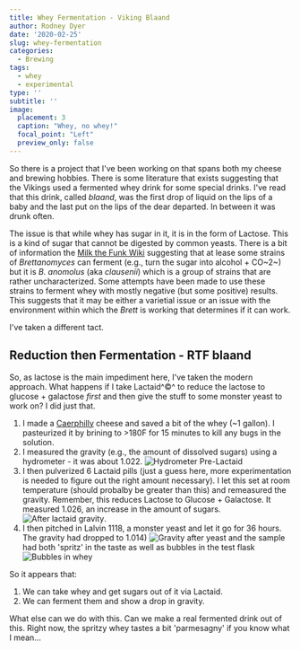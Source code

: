 ```yaml
---
title: Whey Fermentation - Viking Blaand
author: Rodney Dyer
date: '2020-02-25'
slug: whey-fermentation
categories:
  - Brewing
tags:
  - whey
  - experimental
type: ''
subtitle: ''
image:
  placement: 3
  caption: "Whey, no whey!"
  focal_point: "Left"
  preview_only: false
---
```


So there is a project that I've been working on that spans both my cheese and brewing hobbies.  There is some literature that exists suggesting that the Vikings used a fermented whey drink for some special drinks.  I've read that this drink, called *blaand*, was the first drop of liquid on the lips of a baby and the last put on the lips of the dear departed.  In between it was drunk often.

The issue is that while whey has sugar in it, it is in the form of Lactose.  This is a kind of sugar that cannot be digested by common yeasts.  There is a bit of information the [Milk the Funk Wiki](http://www.milkthefunk.com/wiki/Brettanomyces) suggesting that at lease some strains of *Brettanomyces* can ferment (e.g., turn the sugar into alcohol + CO~2~) but it is *B. anomolus* (aka *clausenii*) which is a group of strains that are rather uncharacterized.  Some attempts have been made to use these strains to ferment whey with mostly negative (but some positive) results.  This suggests that it may be either a varietial issue or an issue with the environment within which the *Brett* is working that determines if it can work.

I've taken a different tact.

## Reduction then Fermentation - RTF blaand

So, as lactose is the main impediment here, I've taken the modern approach.  What happens if I take Lactaid^&copy;^ to reduce the lactose to glucose + galactose *first* and then give the stuff to some monster yeast to work on?  I did just that.  

1. I made a [Caerphilly](https://en.wikipedia.org/wiki/Caerphilly_cheese) cheese and saved a bit of the whey (~1 gallon).  I pasteurized it by brining to >180F for 15 minutes to kill any bugs in the solution.
1. I measured the gravity (e.g., the amount of dissolved sugars) using a hydrometer - it was about 1.022.  ![Hydrometer Pre-Lactaid](https://live.staticflickr.com/65535/49586092341_4e6835ec5e_c_d.jpg)
2. I then pulverized 6 Lactaid pills (just a guess here, more experimentation is needed to figure out the right amount necessary).  I let this set at room temperature (should probalby be greater than this) and remeasured the gravity.  Remember, this reduces Lactose to Glucose + Galactose.  It measured 1.026, an increase in the amount of sugars. ![After lactaid gravity](https://live.staticflickr.com/65535/49586091336_2b0b1c0b60_c_d.jpg).
3. I then pitched in Lalvin 1118, a monster yeast and let it go for 36 hours.  The gravity had dropped to 1.014) ![Gravity after yeast](https://live.staticflickr.com/65535/49586328522_2527bfd8bc_c_d.jpg) and the sample had both 'spritz' in the taste as well as bubbles in the test flask ![Bubbles in whey](https://live.staticflickr.com/65535/49585591653_a52fe622f3_c_d.jpg) 


So it appears that:

1. We can take whey and get sugars out of it via Lactaid.
2. We can ferment them and show a drop in gravity.

What else can we do with this. Can we make a real fermented drink out of this.  Right now, the spritzy whey tastes a bit 'parmesagny' if you know what I mean... 



